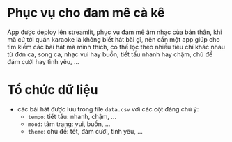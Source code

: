# Phục vụ cho đam mê cà kê

App được deploy lên streamlit, phục vụ đam mê âm nhạc của bản thân, khi mà cứ tới quán karaoke là không biết hát bài gì, nên cần một app giúp cho tìm kiếm các bài hát mà mình thích, có thể lọc theo nhiều tiêu chí khác nhau từ đơn ca, song ca, nhạc vui hay buồn, tiết tấu nhanh hay chậm, chủ đề đám cưới hay tình yêu, ...

# Tổ chức dữ liệu
- các bài hát được lưu trong file `data.csv` với các cột đáng chú ý:
    - `tempo`: tiết tấu: nhanh, chậm, ...
    - `mood`: tâm trạng: vui, buồn, ...
    - `theme`: chủ đề: tết, đám cưới, tình yêu, ...
